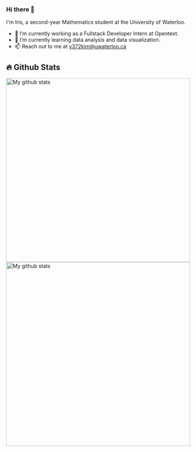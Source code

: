 ### Hi there 👋 
I'm Iris, a second-year Mathematics student at the University of Waterloo. 

- 🔭 I’m currently working as a Fullstack Developer Intern at Opentext. 
- 🌱 I’m currently learning data analysis and data visualization.
- 📫 Reach out to me at y372kim@uwaterloo.ca

<!--
**iriskimm/iriskimm** is a ✨ _special_ ✨ repository because its `README.md` (this file) appears on your GitHub profile.

Here are some ideas to get you started:

- 🔭 I’m currently working on ...
- 🌱 I’m currently learning ...
- 👯 I’m looking to collaborate on ...
- 🤔 I’m looking for help with ...
- 💬 Ask me about ...
- 📫 How to reach me: ...
- 😄 Pronouns: ...
- ⚡ Fun fact: ...
-->

## 🔥 Github Stats

<p float="left">
  <img src="https://github-readme-streak-stats.herokuapp.com?user=iriskimm&theme=vue-dark&hide_border=true&date_format=M%20j%5B%2C%20Y%5D" alt="My github stats" width="500px" />
  <img src="https://github-readme-stats.vercel.app/api?username=iriskimm&show_icons=true&include_all_commits=true&theme=cobalt&hide_border=true" alt="My github stats" width="500px" /> 
</p>
